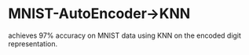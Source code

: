 # MNIST-AutoEncoder->KNN

achieves 97% accuracy on MNIST data using KNN on the encoded digit representation.
